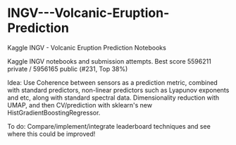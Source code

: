 # INGV---Volcanic-Eruption-Prediction
Kaggle INGV - Volcanic Eruption Prediction Notebooks

Kaggle INGV notebooks and submission attempts. 
Best score 5596211 private / 5956165 public (#231, Top 38%)

Idea: Use Coherence between sensors as a prediction metric, combined with standard predictors, non-linear predictors such as Lyapunov exponents and etc, along with standard spectral data. Dimensionality reduction with UMAP, and then CV/prediction with sklearn's new HistGradientBoostingRegressor.

To do: Compare/implement/integrate leaderboard techniques and see where this could be improved!
